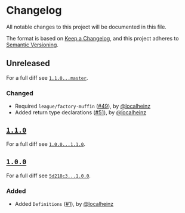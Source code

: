 # Changelog

All notable changes to this project will be documented in this file.

The format is based on [Keep a Changelog](https://keepachangelog.com/en/1.0.0/), and this project adheres to [Semantic Versioning](https://semver.org/spec/v2.0.0.html).

## Unreleased

For a full diff see [`1.1.0...master`][1.1.0...master].

### Changed

* Required `league/factory-muffin` ([#49]), by [@localheinz]
* Added return type declarations ([#51]), by [@localheinz]

## [`1.1.0`][1.1.0]

For a full diff see [`1.0.0...1.1.0`][1.0.0...1.1.0].

## [`1.0.0`][1.0.0]

For a full diff see [`5d218c3...1.0.0`][5d218c3...1.0.0].

### Added

* Added `Definitions` ([#1]), by [@localheinz]

[1.0.0]: https://github.com/localheinz/factory-muffin-definition/tag/1.0.0
[1.1.0]: https://github.com/localheinz/factory-muffin-definition/tag/1.1.0

[5d218c3...1.0.0]: https://github.com/localheinz/factory-muffin-definition/compare/5d218c3...1.0.0
[1.0.0...1.1.0]: https://github.com/localheinz/factory-muffin-definition/compare/1.0.0...1.1.0
[1.1.0...master]: https://github.com/localheinz/factory-muffin-definition/compare/1.1.0...master

[#1]: https://github.com/localheinz/factory-muffin-definition/pull/1
[#49]: https://github.com/localheinz/factory-muffin-definition/pull/49
[#51]: https://github.com/localheinz/factory-muffin-definition/pull/51

[@localheinz]: https://github.com/localheinz

